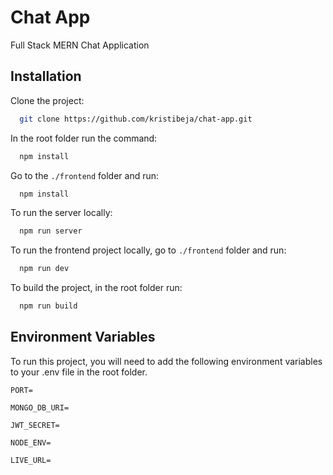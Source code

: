 # Chat App

Full Stack MERN Chat Application


## Installation

Clone the project:

```bash
  git clone https://github.com/kristibeja/chat-app.git
```

In the root folder run the command:

```bash
  npm install
```

Go to the `./frontend` folder and run:

```bash
  npm install
```

To run the server locally:

```bash
  npm run server
```

To run the frontend project locally, go to `./frontend` folder and run:

```bash
  npm run dev
```

To build the project, in the root folder run:

```bash
  npm run build
```
## Environment Variables

To run this project, you will need to add the following environment variables to your .env file in the root folder.

`PORT=`

`MONGO_DB_URI=`

`JWT_SECRET=`

`NODE_ENV=`

`LIVE_URL=`